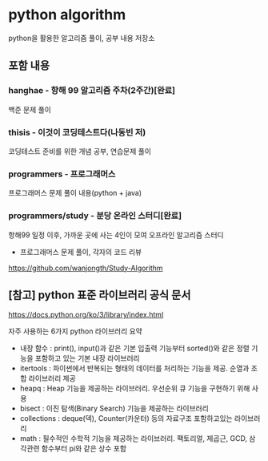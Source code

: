 # python algorithm

python을 활용한 알고리즘 풀이, 공부 내용 저장소

## 포함 내용

### hanghae - 항해 99 알고리즘 주차(2주간)[완료]

백준 문제 풀이

### thisis - 이것이 코딩테스트다(나동빈 저)

코딩테스트 준비를 위한 개념 공부, 연습문제 풀이

### programmers - 프로그래머스

프로그래머스 문제 풀이 내용(python + java)

### programmers/study - 분당 온라인 스터디[완료]

항해99 일정 이후, 가까운 곳에 사는 4인이 모여 오프라인 알고리즘 스터디

- 프로그래머스 문제 풀이, 각자의 코드 리뷰

https://github.com/wanjongth/Study-Algorithm

## [참고] python 표준 라이브러리 공식 문서

https://docs.python.org/ko/3/library/index.html

자주 사용하는 6가지 python 라이브러리 요약

- 내장 함수 : print(), input()과 같은 기본 입출력 기능부터 sorted()와 같은 정렬 기능을 포함하고 있는 기본 내장 라이브러리
- itertools : 파이썬에서 반복되는 형태의 데이터를 처리하는 기능을 제공. 순열과 조합 라이브러리 제공
- heapq : Heap 기능을 제공하는 라이브러리. 우선순위 큐 기능을 구현하기 위해 사용
- bisect : 이진 탐색(Binary Search) 기능을 제공하는 라이브러리
- collections : deque(덱), Counter(카운터) 등의 자료구조 포함하고있는 라이브러리
- math : 필수적인 수학적 기능을 제공하는 라이브러리. 팩토리얼, 제곱근, GCD, 삼각관련 함수부터 pi와 같은 상수 포함
